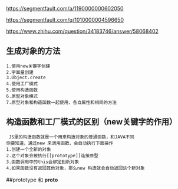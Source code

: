   https://segmentfault.com/a/1190000000602050
  
  https://segmentfault.com/q/1010000004596650
  
  https://www.zhihu.com/question/34183746/answer/58068402

## 生成对象的方法
    1.使用new关键字创建 
    2.字面量创建 
    3.Object.create
    4.使用工厂模式 
    5.使用构造函数 
    6.原型对象模式 
    7.原型对象和构造函数一起使用，各自属性和相同的方法

## 构造函数和工厂模式的区别（new关键字的作用）
     JS里的构造函数就是一个用来构造对象的普通函数，和JAVA不同
    你要知道，通过new 来调用函数，会自动执行下面操作
    1.创建一个全新的对象
    2.这个对象会被执行[[prototype]]连接原型
    3.函数调用中的this会绑定到新对象
    4.如果函数没有返回其他对象，那么new 构造就会自动返回这个新对象
 
##prototype 和 __proto__
